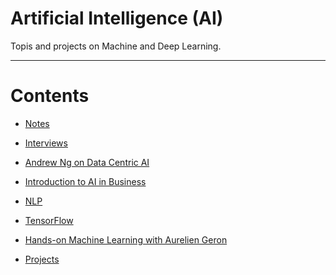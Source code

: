 # Artificial Intelligence (AI)

Topis and projects on Machine and Deep Learning.

----

Contents 
=======================

* [Notes](https://github.com/dimi-fn/Various-Data-Science-Scripts/blob/main/AI/Notes.md)

* [Interviews](https://github.com/dimi-fn/Various-Data-Science-Scripts/tree/main/AI/Interviews)    

* [Andrew Ng on Data Centric AI](https://github.com/dimi-fn/Various-Data-Science-Scripts/tree/main/AI/Andrew%20Ng%20on%20Data%20Centric%20AI)

* [Introduction to AI in Business](https://github.com/dimi-fn/Various-Data-Science-Scripts/tree/main/AI/Intro%20to%20AI%20in%20Business%20(Udacity))

* [NLP](https://github.com/dimi-fn/Various-Data-Science-Scripts/tree/main/AI/NLP)

* [TensorFlow](https://github.com/dimi-fn/Various-Data-Science-Scripts/tree/main/AI/TensorFlow)

* [Hands-on Machine Learning with Aurelien Geron](https://github.com/dimi-fn/Various-Data-Science-Scripts/tree/main/AI/Hands_on_ML)

* [Projects](https://github.com/dimi-fn/Various-Data-Science-Scripts/tree/main/AI/Projects)